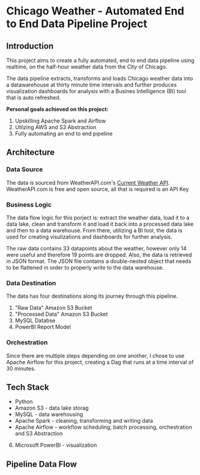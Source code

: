 # Chicago Weather - Automated End to End Data Pipeline Project

## Introduction
This project aims to create a fully automated, end to end data pipeline using realtime, on the half-hour weather data from the City of Chicago. 

The data pipeline extracts, transforms and loads Chicago weather data into a datawarehouse at thirty minute time intervals and further produces visualization dashboards for analysis with a Busines Intelligence (BI) tool that is auto refreshed.

**Personal goals achieved on this project:**
 1. Upskilling Apache Spark and Airflow
 2. Utilzing AWS and S3 Abstraction
 3. Fully automating an end to end pipeline

## Architecture

### Data Source
The data is sourced from WeatherAPI.com's [Current Weather API](https://www.weatherapi.com/docs/). WeatherAPI.com is free and open source, all that is required is an API Key

### Business Logic
The data flow logic for this porject is: extract the weather data, load it to a data lake, clean and transform it and load it back into a processed data lake and then to a data warehouse. From there, utilizing a BI tool, the data is used for creating visulizations and dashboards for further analysis.

The raw data contains 33 datapoints about the weather, however only 14 were useful and therefore 19 points are dropped. Also, the data is retrieved in JSON format. The JSON file contains a double-nested object that needs to be flattened in order to properly write to the data warehouse.

### Data Destination
The data has four destinations along its journey through this pipeline. 

  1. "Raw Data" Amazon S3 Bucket
  2. "Processed Data" Amazon S3 Bucket
  3. MySQL Databse
  4. PowerBI Report Model

### Orchestration
Since there are multiple steps depending on one another, I chose to use Apache Airflow for this project, creating a Dag that runs at a time interval of 30 minutes.

## Tech Stack
  - Python
  -  Amazon S3 - data lake storag
  -  MySQL - data warehousing
  -  Apache Spark - cleaning, transforming and writing data
  -  Apache Airflow - workflow scheduling, batch processing, orchestration and S3 Abstraction
  6. Microsoft PowerBI - visualization

## Pipeline Data Flow



